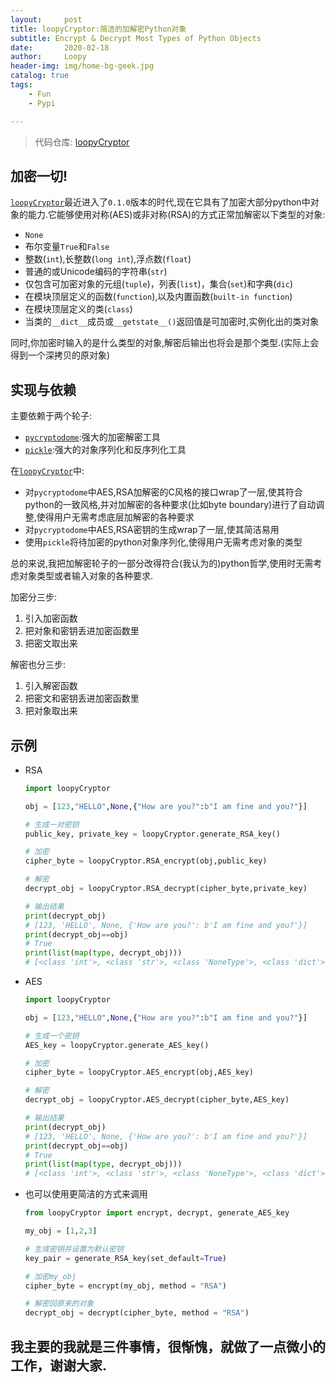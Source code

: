 ```yaml
---
layout:     post
title: loopyCryptor:简洁的加解密Python对象
subtitle: Encrypt & Decrypt Most Types of Python Objects
date:       2020-02-18
author:     Loopy
header-img: img/home-bg-geek.jpg
catalog: true
tags:
    - Fun
    - Pypi

---
```


> 代码仓库: [loopyCryptor](https://github.com/loopyme/loopyCryptor)

## 加密一切!
[`loopyCryptor`](https://github.com/loopyme/loopyCryptor)最近进入了`0.1.0`版本的时代,现在它具有了加密大部分python中对象的能力.它能够使用对称(AES)或非对称(RSA)的方式正常加解密以下类型的对象:

 - `None`
 - 布尔变量`True`和`False`
 - 整数(`int`),长整数(`long int`),浮点数(`float`)
 - 普通的或Unicode编码的字符串(`str`)
 - 仅包含可加密对象的元组(`tuple`)，列表(`list`)，集合(`set`)和字典(`dic`)
 - 在模块顶层定义的函数(`function`),以及内置函数(`built-in function`)
 - 在模块顶层定义的类(`class`)
 - 当类的`__dict__`成员或`__getstate__()`返回值是可加密时,实例化出的类对象

同时,你加密时输入的是什么类型的对象,解密后输出也将会是那个类型.(实际上会得到一个深拷贝的原对象)


## 实现与依赖
主要依赖于两个轮子:
 - [`pycryptodome`](https://pycryptodome.readthedocs.io/):强大的加密解密工具
 - [`pickle`](https://docs.python.org/3/library/pickle.html):强大的对象序列化和反序列化工具


在[`loopyCryptor`](https://github.com/loopyme/loopyCryptor)中:

 - 对`pycryptodome`中AES,RSA加解密的C风格的接口wrap了一层,使其符合python的一致风格,并对加解密的各种要求(比如byte boundary)进行了自动调整,使得用户无需考虑底层加解密的各种要求
 - 对`pycryptodome`中AES,RSA密钥的生成wrap了一层,使其简洁易用
 - 使用`pickle`将待加密的python对象序列化,使得用户无需考虑对象的类型

总的来说,我把加解密轮子的一部分改得符合(我认为的)python哲学,使用时无需考虑对象类型或者输入对象的各种要求.

加密分三步:
 1. 引入加密函数
 2. 把对象和密钥丢进加密函数里
 3. 把密文取出来

解密也分三步:
 1. 引入解密函数
 2. 把密文和密钥丢进加密函数里
 3. 把对象取出来


## 示例
- RSA
    ``` python
    import loopyCryptor

    obj = [123,"HELLO",None,{"How are you?":b"I am fine and you?"}]

    # 生成一对密钥
    public_key, private_key = loopyCryptor.generate_RSA_key()

    # 加密
    cipher_byte = loopyCryptor.RSA_encrypt(obj,public_key)

    # 解密
    decrypt_obj = loopyCryptor.RSA_decrypt(cipher_byte,private_key)

    # 输出结果
    print(decrypt_obj)
    # [123, 'HELLO', None, {'How are you?': b'I am fine and you?'}] 
    print(decrypt_obj==obj)
    # True
    print(list(map(type, decrypt_obj)))
    # [<class 'int'>, <class 'str'>, <class 'NoneType'>, <class 'dict'>]
    ```
 - AES
    ``` python
    import loopyCryptor

    obj = [123,"HELLO",None,{"How are you?":b"I am fine and you?"}]

    # 生成一个密钥
    AES_key = loopyCryptor.generate_AES_key()

    # 加密
    cipher_byte = loopyCryptor.AES_encrypt(obj,AES_key)

    # 解密
    decrypt_obj = loopyCryptor.AES_decrypt(cipher_byte,AES_key)

    # 输出结果
    print(decrypt_obj)
    # [123, 'HELLO', None, {'How are you?': b'I am fine and you?'}] 
    print(decrypt_obj==obj)
    # True
    print(list(map(type, decrypt_obj)))
    # [<class 'int'>, <class 'str'>, <class 'NoneType'>, <class 'dict'>]
    ```
- 也可以使用更简洁的方式来调用
   ```python
   from loopyCryptor import encrypt, decrypt, generate_AES_key

   my_obj = [1,2,3]
   
   # 生成密钥并设置为默认密钥
   key_pair = generate_RSA_key(set_default=True)

   # 加密my_obj
   cipher_byte = encrypt(my_obj, method = "RSA")

   # 解密回原来的对象
   decrypt_obj = decrypt(cipher_byte, method = "RSA")
   ```

## 我主要的我就是三件事情，很惭愧，就做了一点微小的工作，谢谢大家.